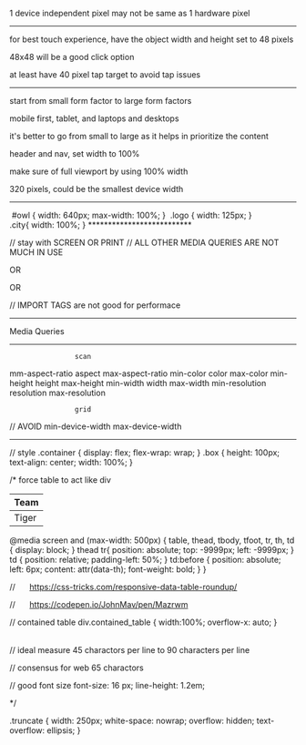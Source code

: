 1 device independent pixel may not be same as 1 hardware pixel

<meta name="viewport" content="width=device-width, initial-scale=1.0">


**************************

for best touch experience, have the object width and height set to 48 pixels

48x48 will be a good click option

at least have 40 pixel tap target to avoid tap issues


<style>
a, button, input[type=button], input[type=submit]
{
	min-width:48px;
	min-height:48px;
}

/* OR */

a, button, input[type=button], input[type=submit]
{
	padding: 1.5em;
}
</style>
**************************

start from small form factor to large form factors

mobile first, tablet, and laptops and desktops

it's better to go from small to large as it helps in prioritize the content

header and nav, set width to 100%

make sure of full viewport by using 100% width


320 pixels, could be the smallest device width

**************************
<img id="owl">
#owl {
    width: 640px;
    max-width: 100%;
}

<img class="logo">
.logo {
    width: 125px;
}

<div class="city"></div>
.city{
    width: 100%;
}
**************************

<link rel="stylesheet" href="styles.css">

// stay with SCREEN OR PRINT
// ALL OTHER MEDIA QUERIES ARE NOT MUCH IN USE

<link rel="stylesheet" media="screen and (min-width: 500px)"
    href="over500.css" >

OR

<style>
    @media screen and (min-width: 500px) {
        /* */
    }
</style>

OR

// IMPORT TAGS are not good for performace
<style>
    @import url("over500.css" only screen and (min-width: 500px);
</style>

**************************
Media Queries
**************************

                    scan

mm-aspect-ratio     aspect          max-aspect-ratio
min-color           color           max-color
min-height          height          max-height
min-width           width           max-width
min-resolution      resolution      max-resolution

                    grid


// AVOID
min-device-width    max-device-width
**************************


// style
.container {
    display: flex;
    flex-wrap: wrap;
}
.box {
    height: 100px;
    text-align: center;
    width: 100%;
}


/*
force table to act like div

<table>
    <thead>
        <tr>
            <th>Team</th>
        </tr>
    </thead>
    <tbody>
        <tr>
            <td data-th="Team">Tiger</td>
        </tr>
    </tbody>
</table>

@media screen and (max-width: 500px)
{
    table, thead, tbody, tfoot, tr, th, td
    {
        display: block;
    }
    thead tr{
        position: absolute;
        top: -9999px;
        left: -9999px;
    }
    td {
        position: relative;
        padding-left: 50%;
    }
    td:before {
        position: absolute;
        left: 6px;
        content: attr(data-th);
        font-weight: bold;
    }
}

// https://css-tricks.com/responsive-data-table-roundup/

// https://codepen.io/JohnMav/pen/Mazrwm

// contained table
div.contained_table {
    width:100%;
    overflow-x: auto;
}

<div class="contained_table">
    <table></table>
</div>

// ideal measure
45 charactors per line to 90 characters per line

// consensus for web
65 charactors

// good font size
font-size: 16 px;
line-height: 1.2em;

*/

.truncate {
  width: 250px;
  white-space: nowrap;
  overflow: hidden;
  text-overflow: ellipsis;
}

